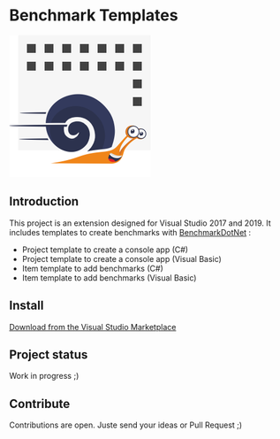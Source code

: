 # Benchmark Templates
![Benchmark Templates](Documentations/images/icon.png)

## Introduction
This project is an extension designed for Visual Studio 2017 and 2019. It includes templates to create benchmarks with [BenchmarkDotNet](https://benchmarkdotnet.org/) :
- Project template to create a console app (C#)
- Project template to create a console app (Visual Basic)
- Item template to add benchmarks (C#)
- Item template to add benchmarks (Visual Basic)

## Install

[Download from the Visual Studio Marketplace](https://marketplace.visualstudio.com/items?itemName=JeremyJeanson.benchmarktemplates)

## Project status
Work in progress ;)

## Contribute
Contributions are open. Juste send your ideas or Pull Request ;)